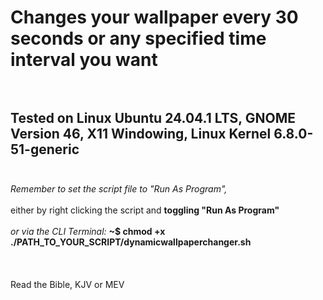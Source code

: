 # Changes your wallpaper every 30 seconds or any specified time interval you want <br><br>
## Tested on Linux Ubuntu 24.04.1 LTS, GNOME Version 46, X11 Windowing, Linux Kernel 6.8.0-51-generic <br><br>
*Remember to set the script file to "Run As Program",*<br><br>
either by right clicking the script and **toggling "Run As Program"**<br><br>
*or via the CLI Terminal:* **~$ chmod +x ./PATH_TO_YOUR_SCRIPT/dynamicwallpaperchanger.sh**
<br><br><br><br>
Read the Bible, KJV or MEV

